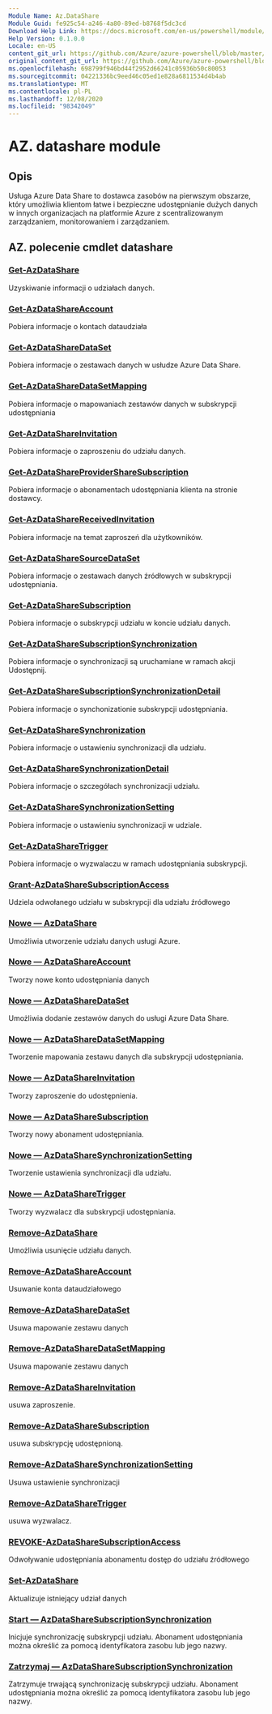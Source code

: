 ```yaml
---
Module Name: Az.DataShare
Module Guid: fe925c54-a246-4a80-89ed-b8768f5dc3cd
Download Help Link: https://docs.microsoft.com/en-us/powershell/module/az.datashare
Help Version: 0.1.0.0
Locale: en-US
content_git_url: https://github.com/Azure/azure-powershell/blob/master/src/DataShare/DataShare/help/Az.DataShare.md
original_content_git_url: https://github.com/Azure/azure-powershell/blob/master/src/DataShare/DataShare/help/Az.DataShare.md
ms.openlocfilehash: 698799f946bd44f2952d66241c05936b50c80053
ms.sourcegitcommit: 04221336bc9eed46c05ed1e828a6811534d4b4ab
ms.translationtype: MT
ms.contentlocale: pl-PL
ms.lasthandoff: 12/08/2020
ms.locfileid: "98342049"
---
```

# AZ. datashare module
## Opis
Usługa Azure Data Share to dostawca zasobów na pierwszym obszarze, który umożliwia klientom łatwe i bezpieczne udostępnianie dużych danych w innych organizacjach na platformie Azure z scentralizowanym zarządzaniem, monitorowaniem i zarządzaniem.

## AZ. polecenie cmdlet datashare
### [Get-AzDataShare](Get-AzDataShare.md)
Uzyskiwanie informacji o udziałach danych.

### [Get-AzDataShareAccount](Get-AzDataShareAccount.md)
Pobiera informacje o kontach dataudziała

### [Get-AzDataShareDataSet](Get-AzDataShareDataSet.md)
Pobiera informacje o zestawach danych w usłudze Azure Data Share.

### [Get-AzDataShareDataSetMapping](Get-AzDataShareDataSetMapping.md)
Pobiera informacje o mapowaniach zestawów danych w subskrypcji udostępniania

### [Get-AzDataShareInvitation](Get-AzDataShareInvitation.md)
Pobiera informacje o zaproszeniu do udziału danych.

### [Get-AzDataShareProviderShareSubscription](Get-AzDataShareProviderShareSubscription.md)
Pobiera informacje o abonamentach udostępniania klienta na stronie dostawcy.

### [Get-AzDataShareReceivedInvitation](Get-AzDataShareReceivedInvitation.md)
Pobiera informacje na temat zaproszeń dla użytkowników.

### [Get-AzDataShareSourceDataSet](Get-AzDataShareSourceDataSet.md)
Pobiera informacje o zestawach danych źródłowych w subskrypcji udostępniania.

### [Get-AzDataShareSubscription](Get-AzDataShareSubscription.md)
Pobiera informacje o subskrypcji udziału w koncie udziału danych.

### [Get-AzDataShareSubscriptionSynchronization](Get-AzDataShareSubscriptionSynchronization.md)
Pobiera informacje o synchronizacji są uruchamiane w ramach akcji Udostępnij.

### [Get-AzDataShareSubscriptionSynchronizationDetail](Get-AzDataShareSubscriptionSynchronizationDetail.md)
Pobiera informacje o synchonizationie subskrypcji udostępniania.

### [Get-AzDataShareSynchronization](Get-AzDataShareSynchronization.md)
Pobiera informacje o ustawieniu synchronizacji dla udziału.

### [Get-AzDataShareSynchronizationDetail](Get-AzDataShareSynchronizationDetail.md)
Pobiera informacje o szczegółach synchronizacji udziału.

### [Get-AzDataShareSynchronizationSetting](Get-AzDataShareSynchronizationSetting.md)
Pobiera informacje o ustawieniu synchronizacji w udziale.

### [Get-AzDataShareTrigger](Get-AzDataShareTrigger.md)
Pobiera informacje o wyzwalaczu w ramach udostępniania subskrypcji.

### [Grant-AzDataShareSubscriptionAccess](Grant-AzDataShareSubscriptionAccess.md)
Udziela odwołanego udziału w subskrypcji dla udziału źródłowego

### [Nowe — AzDataShare](New-AzDataShare.md)
Umożliwia utworzenie udziału danych usługi Azure.

### [Nowe — AzDataShareAccount](New-AzDataShareAccount.md)
Tworzy nowe konto udostępniania danych

### [Nowe — AzDataShareDataSet](New-AzDataShareDataSet.md)
Umożliwia dodanie zestawów danych do usługi Azure Data Share.

### [Nowe — AzDataShareDataSetMapping](New-AzDataShareDataSetMapping.md)
Tworzenie mapowania zestawu danych dla subskrypcji udostępniania.

### [Nowe — AzDataShareInvitation](New-AzDataShareInvitation.md)
Tworzy zaproszenie do udostępnienia.

### [Nowe — AzDataShareSubscription](New-AzDataShareSubscription.md)
Tworzy nowy abonament udostępniania.

### [Nowe — AzDataShareSynchronizationSetting](New-AzDataShareSynchronizationSetting.md)
Tworzenie ustawienia synchronizacji dla udziału.

### [Nowe — AzDataShareTrigger](New-AzDataShareTrigger.md)
Tworzy wyzwalacz dla subskrypcji udostępniania.

### [Remove-AzDataShare](Remove-AzDataShare.md)
Umożliwia usunięcie udziału danych.

### [Remove-AzDataShareAccount](Remove-AzDataShareAccount.md)
Usuwanie konta dataudziałowego

### [Remove-AzDataShareDataSet](Remove-AzDataShareDataSet.md)
Usuwa mapowanie zestawu danych

### [Remove-AzDataShareDataSetMapping](Remove-AzDataShareDataSetMapping.md)
Usuwa mapowanie zestawu danych

### [Remove-AzDataShareInvitation](Remove-AzDataShareInvitation.md)
usuwa zaproszenie.

### [Remove-AzDataShareSubscription](Remove-AzDataShareSubscription.md)
usuwa subskrypcję udostępnioną.

### [Remove-AzDataShareSynchronizationSetting](Remove-AzDataShareSynchronizationSetting.md)
Usuwa ustawienie synchronizacji

### [Remove-AzDataShareTrigger](Remove-AzDataShareTrigger.md)
usuwa wyzwalacz.

### [REVOKE-AzDataShareSubscriptionAccess](Revoke-AzDataShareSubscriptionAccess.md)
Odwoływanie udostępniania abonamentu dostęp do udziału źródłowego

### [Set-AzDataShare](Set-AzDataShare.md)
Aktualizuje istniejący udział danych

### [Start — AzDataShareSubscriptionSynchronization](Start-AzDataShareSubscriptionSynchronization.md)
Inicjuje synchronizację subskrypcji udziału. Abonament udostępniania można określić za pomocą identyfikatora zasobu lub jego nazwy.

### [Zatrzymaj — AzDataShareSubscriptionSynchronization](Stop-AzDataShareSubscriptionSynchronization.md)
Zatrzymuje trwającą synchronizację subskrypcji udziału. Abonament udostępniania można określić za pomocą identyfikatora zasobu lub jego nazwy.

